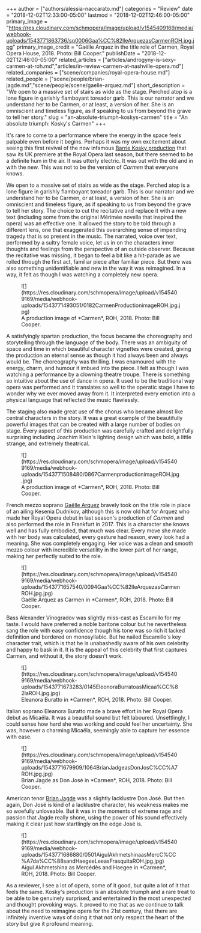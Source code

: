 +++
author = ["authors/alessia-naccarato.md"]
categories = "Review"
date = "2018-12-02T12:33:00-05:00"
lastmod = "2018-12-02T12:46:00-05:00"
primary_image = "https://res.cloudinary.com/schmopera/image/upload/v1545409169/media/webhook-uploads/1543771863736/sq0006Gaa%CC%82lleArquezasCarmenROH.jpg.jpg"
primary_image_credit = "Gaëlle Arquez in the title role of Carmen, Royal Opera House, 2018. Photo: Bill Cooper."
publishDate = "2018-12-02T12:46:00-05:00"
related_articles = ["articles/androgyny-is-sexy-carmen-at-roh.md","articles/in-review-carmen-at-nashville-opera.md"]
related_companies = ["scene/companies/royal-opera-house.md"]
related_people = ["scene/people/brian-jagde.md","scene/people/scene/gaelle-arquez.md"]
short_description = "We open to a massive set of stairs as wide as the stage. Perched atop is a lone figure in garishly flamboyant toreador garb. This is our narrator and we understand her to be Carmen, or at least, a version of her. She is an omniscient and timeless figure, as if speaking to us from beyond the grave to tell her story."
slug = "an-absolute-triumph-koskys-carmen"
title = "An absolute triumph: Kosky&#039;s Carmen"
+++

It's rare to come to a performance where the energy in the space feels palpable even before it begins. Perhaps it was my own excitement about seeing this first revival of the now infamous [Barrie Kosky production](http://www.roh.org.uk/people/eleonora-buratto) that saw its UK premiere at the Royal Opera last season, but there seemed to be a definite hum in the air. It was utterly electric. It was out with the old and in with the new. This was not to be the version of *Carmen* that everyone knows.
	
We open to a massive set of stairs as wide as the stage. Perched atop is a lone figure in garishly flamboyant toreador garb. This is our narrator and we understand her to be Carmen, or at least, a version of her. She is an omniscient and timeless figure, as if speaking to us from beyond the grave to tell her story. The choice to cut the recitative and replace it with a new text (including some from the original Mérimée novella that inspired the opera) was an effective one. It allowed the story to be told through a different lens, one that exaggerated this overarching sense of impending tragedy that is so present in the music. The narrated, voice over text, performed by a sultry female voice, let us in on the characters inner thoughts and feelings from the perspective of an outside observer. Because the recitative was missing, it began to feel a bit like a hit-parade as we rolled through the first act, familiar piece after familiar piece. But there was also something unidentifiable and new in the way it was reimagined. In a way, it felt as though I was watching a completely new opera.

<figure data-type="image">
![](https://res.cloudinary.com/schmopera/image/upload/v1545409169/media/webhook-uploads/1543771493051/0182CarmenProductionimageROH.jpg.jpg)
<figcaption>A production image of *Carmen*, ROH, 2018. Photo: Bill Cooper.</figcaption>
</figure>

A satisfyingly spartan production, the focus became the choreography and storytelling through the language of the body. There was an ambiguity of space and time in which beautiful character vignettes were created, giving the production an eternal sense as though it had always been and always would be. The choreography was thrilling. I was enamoured with the energy, charm, and humour it imbued into the piece. I felt as though I was watching a performance by a clowning theatre troupe. There is something so intuitive about the use of dance in opera. It used to be the traditional way opera was performed and it translates so well to the operatic stage I have to wonder why we ever moved away from it. It interpreted every emotion into a physical language that reflected the music flawlessly. 

The staging also made great use of the chorus who became almost like central characters in the story. It was a great example of the beautifully powerful images that can be created with a large number of bodies on stage. Every aspect of this production was carefully crafted and delightfully surprising including Joachim Klein's lighting design which was bold, a little strange, and extremely theatrical.

<figure data-type="image">
![](https://res.cloudinary.com/schmopera/image/upload/v1545409169/media/webhook-uploads/1543771508480/0867CarmenproductionimageROH.jpg.jpg)
<figcaption>A production image of *Carmen*, ROH, 2018. Photo: Bill Cooper.</figcaption>
</figure> 

French mezzo soprano [Gaëlle Arquez](/scene/people/gaelle-arquez/) bravely took on the title role in place of an ailing Kesenia Dudnikov, although this is now old hat for Arquez who made her Royal Opera debut in last season's production of *Carmen* and also performed the role in Frankfurt in 2017. This is a character she knows well and has fully embodied, that much was clear. Every move she made with her body was calculated, every gesture had reason, every look had a meaning. She was completely engaging. Her voice was a clean and smooth mezzo colour with incredible versatility in the lower part of her range, making her perfectly suited to the role.

<figure data-type="image">
![](https://res.cloudinary.com/schmopera/image/upload/v1545409169/media/webhook-uploads/1543771657540/0094Gaa%CC%82lleArquezasCarmenROH.jpg.jpg)
<figcaption>Gaëlle Arquez as Carmen in *Carmen*, ROH, 2018. Photo: Bill Cooper.</figcaption>
</figure>

Bass Alexander Vinogradov was slightly miss-cast as Escamillo for my taste. I would have preferred a noble baritone colour but he nevertheless sang the role with easy confidence though his tone was so rich it lacked definition and bordered on monosyllabic. But he nailed Escamillo's key character trait, which is that he is unabashedly aware of his own celebrity and happy to bask in it. It is the appeal of this celebrity that first captures Carmen, and without it, the story doesn't work. 

<figure data-type="image">
![](https://res.cloudinary.com/schmopera/image/upload/v1545409169/media/webhook-uploads/1543771673283/0145EleonoraBurratoasMicaa%CC%82laROH.jpg.jpg)
<figcaption>Eleanora Buratto in *Carmen*, ROH, 2018. Photo: Bill Cooper.</figcaption>
</figure>

Italian soprano Eleanora Buratto made a brave effort in her Royal Opera debut as Micaëla. It was a beautiful sound but felt laboured. Unsettlingly, I could sense how hard she was working and could feel her uncertainty. She was, however a charming Micaëla, seemingly able to capture her essence with ease. 

<figure data-type="image">
![](https://res.cloudinary.com/schmopera/image/upload/v1545409169/media/webhook-uploads/1543771679909/1064BrianJadgeasDonJosC%CC%A7ROH.jpg.jpg)
<figcaption>Brian Jagde as Don José in *Carmen*, ROH, 2018. Photo: Bill Cooper.</figcaption>
</figure>

American tenor [Brian Jagde](/talking-with-singers-brian-jagde/) was a slightly lacklustre Don José. But then again, Don José is kind of a lacklustre character, his weakness makes me so woefully unloveable. But it was in the moments of extreme rage and passion that Jagde really shone, using the power of his sound effectively making it clear just how startlingly on the edge José is.

<figure data-type="image">
![](https://res.cloudinary.com/schmopera/image/upload/v1545409169/media/webhook-uploads/1543771686880/0501AigulAkhmetshinaasMercC%CC%A7da%CC%88sandHaegeeLeeasFrasquitaROH.jpg.jpg)
<figcaption>Aigul Akhmetshina as Mercédès and Haegee in *Carmen*, ROH, 2018. Photo: Bill Cooper.</figcaption>
</figure>

As a reviewer, I see a lot of opera, some of it good, but quite a lot of it that feels the same. Kosky's production is an absolute triumph and a rare treat to be able to be genuinely surprised, and entertained in the most unexpected and thought provoking ways. It proved to me that as we continue to talk about the need to reimagine opera for the 21st century, that there are infinitely inventive ways of doing it that not only respect the heart of the story but give it profound meaning.
